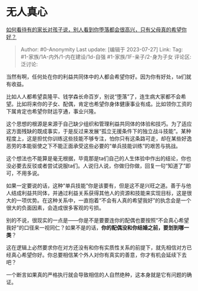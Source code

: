 # 无人真心
[如何看待有的家长对孩子说，别人看到你堕落都会很高兴，只有父母真的希望你好？](https://www.zhihu.com/question/614138589/answer/3137024059)

> Author: #0-Anonymity
> Last update: [编辑于 2023-07-27]
> Link:
> Tag: #1-家族/1A-内外/1-内在建设/1d-自强 #1-家族/1F-亲子/2-身为子女
> 评论区:
> 泛讨论:

当然有啊，任何处在你的利益共同体中的人都会希望你好。因为你有好处，ta们就有收益。

比如人人都希望袁隆平、钱学森长命百岁，别说“堕落”了，连生病大家都不会希望。比如将来你的子女、配偶，肯定也希望你身体健康事业有成。比如领你工资的下属肯定也希望你财运亨通，事业兴隆。

这个思想的根源是来源于自己缺少组织和管理利益共同体的体验和技巧。为了适应这方面残缺的既成事实，于是反过来发展“孤立无援条件下的独立战斗技能”。某种程度上，这是担忧你训练这些技能不够专注，怕你只有这条路可走，却在某些好逸恶劳的本能驱使之下不能正面承受这些必要的“单兵技能训练”的艰苦与挑战。

这个想法也不能算是毫无根据，毕竟那是ta们自己的人生体验中作出的结论，你也没必要去反驳或者尝试说服ta们。人说归人说，你做归你做，回复一句“知道了”即可，不用多说。

如果一定要说的话，这种“单兵技能”你是该要有，但是这不是兴旺之道。善于与他人结成利益共同体，并通过利益关系获得其他人的资源和技能来实现目标，这是很大的一项优势。在这种关系中，一直抱着“不会有人真的希望我好”的执念会是一个很大的负面因素，会造成很多客观的亏损。

别的不说，很现实的一点是——你是不是要要连你的配偶也要按照“不会真心希望我好”的口径来一视同仁？如果不是的话，**你的配偶没和你结婚之前，要划到哪一类**？

这在逻辑上必然要求你在对方还没有和你有实质性关系的前提下，就先相信对方已经真心希望你好。你总要相信某个外人对你有真实的善意，你才有机会延续下去吧？

一个断言如果真的严格执行就会导致相信的人自然绝种，这本身就是它有问题的确证。

